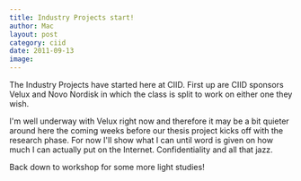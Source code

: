 ```yaml
---
title: Industry Projects start!
author: Mac
layout: post
category: ciid
date: 2011-09-13
image: 
---
```


The Industry Projects have started here at CIID. First up are CIID sponsors Velux and Novo Nordisk in which the class is split to work on either one they wish. 

I'm well underway with Velux right now and therefore it may be a bit quieter around here the coming weeks before our thesis project kicks off with the research phase. For now I'll show what I can until word is given on how much I can actually put on the Internet. Confidentiality and all that jazz.

Back down to workshop for some more light studies!